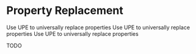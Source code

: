 # Property Replacement
<link-summary>Use UPE to universally replace properties</link-summary>
<web-summary>Use UPE to universally replace properties</web-summary>
<card-summary>Use UPE to universally replace properties</card-summary>

TODO
